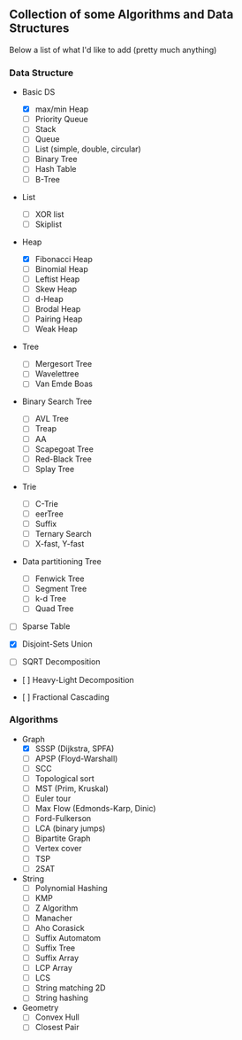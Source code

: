 Collection of some Algorithms and Data Structures
-------------------------------------------------

Below a list of what I'd like to add (pretty much anything)

### Data Structure

-	Basic DS

	-	[x] max/min Heap
	-	[ ] Priority Queue
	-	[ ] Stack
	-	[ ] Queue
	-	[ ] List (simple, double, circular)
	-	[ ] Binary Tree
	-	[ ] Hash Table
	-	[ ] B-Tree

-	List

	-	[ ] XOR list
	-	[ ] Skiplist

-	Heap

	-	[x] Fibonacci Heap
	-	[ ] Binomial Heap
	-	[ ] Leftist Heap
	-	[ ] Skew Heap
	-	[ ] d-Heap
	-	[ ] Brodal Heap
	-	[ ] Pairing Heap
	-	[ ] Weak Heap

-	Tree

	-	[ ] Mergesort Tree
	-	[ ] Wavelettree
	-	[ ] Van Emde Boas

-	Binary Search Tree

	-	[ ] AVL Tree
	-	[ ] Treap
	-	[ ] AA
	-	[ ] Scapegoat Tree
	-	[ ] Red-Black Tree
	-	[ ] Splay Tree

-	Trie

	-	[ ] C-Trie
	-	[ ] eerTree
	-	[ ] Suffix
	-	[ ] Ternary Search
	-	[ ] X-fast, Y-fast

-	Data partitioning Tree

	-	[ ] Fenwick Tree
	-	[ ] Segment Tree
	-	[ ] k-d Tree
	-	[ ] Quad Tree

-	[ ] Sparse Table

-	[x] Disjoint-Sets Union

-	[ ] SQRT Decomposition

-	[ ] Heavy-Light Decomposition

-	[ ] Fractional Cascading

### Algorithms

-	Graph
	-	[x] SSSP (Dijkstra, SPFA)
	-	[ ] APSP (Floyd-Warshall)
	-	[ ] SCC
	-	[ ] Topological sort
	-	[ ] MST (Prim, Kruskal)
	-	[ ] Euler tour
	-	[ ] Max Flow (Edmonds-Karp, Dinic)
	-	[ ] Ford-Fulkerson
	-	[ ] LCA (binary jumps)
	-	[ ] Bipartite Graph
	-	[ ] Vertex cover
	-	[ ] TSP
	-	[ ] 2SAT
-	String
	-   [ ] Polynomial Hashing
	-	[ ] KMP
	-	[ ] Z Algorithm
	-	[ ] Manacher
	-	[ ] Aho Corasick
	-	[ ] Suffix Automatom
	-	[ ] Suffix Tree
	-	[ ] Suffix Array
	-	[ ] LCP Array
	-	[ ] LCS
	-	[ ] String matching 2D
	-	[ ] String hashing
-	Geometry
	-	[ ] Convex Hull
	-	[ ] Closest Pair
